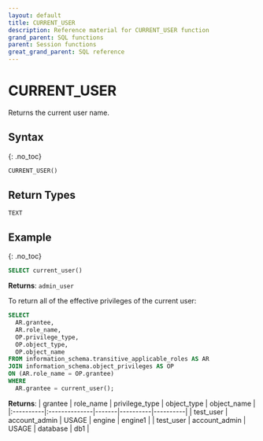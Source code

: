 ```yaml
---
layout: default
title: CURRENT_USER
description: Reference material for CURRENT_USER function
grand_parent: SQL functions
parent: Session functions
great_grand_parent: SQL reference
---
```

# CURRENT_USER

Returns the current user name. 

## Syntax
{: .no_toc}

```sql
CURRENT_USER()
```

## Return Types
`TEXT`

## Example
{: .no_toc}
```sql
SELECT current_user()
```

**Returns**: `admin_user`


To return all of the effective privileges of the current user:

```sql
SELECT
  AR.grantee,
  AR.role_name,
  OP.privilege_type,
  OP.object_type,
  OP.object_name
FROM information_schema.transitive_applicable_roles AS AR
JOIN information_schema.object_privileges AS OP
ON (AR.role_name = OP.grantee)
WHERE
  AR.grantee = current_user();
```

**Returns**: 
| grantee | role_name | privilege_type | object_type | object_name |
|:----------|:--------------|-------|----------|----------|
| test_user | account_admin | USAGE | engine | engine1 | 
| test_user | account_admin | USAGE | database | db1 |